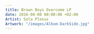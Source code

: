 ```yaml
---
title: Brown Boys Overcome LP
date: 2016-08-08 00:00:00 +02:00
Artist: Sola Plexus
Artwork: "/images/Album-DarkSide.jpg"
---
```


